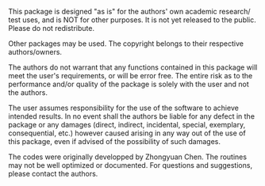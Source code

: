 This package is designed "as is" for the authors' own academic research/
test uses, and is NOT for other purposes. It is not yet released to the 
public. Please do not redistribute.

Other packages may be used. The copyright belongs to their respective
authors/owners.

The authors do not warrant that any functions contained in this package
will meet the user's requirements, or will be error free. The entire 
risk as to the performance and/or quality of the package is solely with 
the user and not the authors.

The user assumes responsibility for the use of the software to achieve
intended results. In no event shall the authors be liable for any defect
in the package or any damages (direct, indirect, incidental, special, 
exemplary, consequential, etc.) however caused arising in any way out 
of the use of this package, even if advised of the possibility of such
damages.

The codes were originally developped by Zhongyuan Chen. The 
routines may not be well optimized or documented. For questions and
suggestions, please contact the authors.

